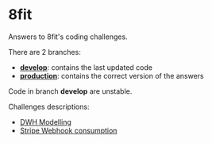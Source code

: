 # 8fit

Answers to 8fit's coding challenges.

There are 2 branches:

- [**develop**](https://github.com/embatbr/8fit/tree/develop): contains the last updated code
- [**production**](https://github.com/embatbr/8fit/tree/production): contains the correct version of the answers

Code in branch **develop** are unstable.

Challenges descriptions:

- [DWH Modelling](descriptions/dwh_modelling.md)
- [Stripe Webhook consumption](descriptions/stripe_webhook_consumption.md)
